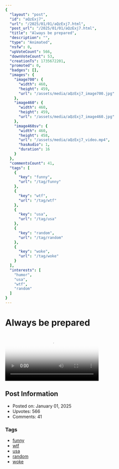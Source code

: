 ```yaml
---
{
  "layout": "post",
  "id": "aQzExj7",
  "url": "/2025/01/01/aQzExj7.html",
  "post_url": "/2025/01/01/aQzExj7.html",
  "title": "Always be prepared",
  "description": "",
  "type": "Animated",
  "nsfw": 0,
  "upVoteCount": 566,
  "downVoteCount": 53,
  "creationTs": 1735672201,
  "promoted": 0,
  "badges": [],
  "images": {
    "image700": {
      "width": 460,
      "height": 459,
      "url": "/assets/media/aQzExj7_image700.jpg"
    },
    "image460": {
      "width": 460,
      "height": 459,
      "url": "/assets/media/aQzExj7_image460.jpg"
    },
    "image460sv": {
      "width": 460,
      "height": 458,
      "url": "/assets/media/aQzExj7_video.mp4",
      "hasAudio": 1,
      "duration": 16
    }
  },
  "commentsCount": 41,
  "tags": [
    {
      "key": "funny",
      "url": "/tag/funny"
    },
    {
      "key": "wtf",
      "url": "/tag/wtf"
    },
    {
      "key": "usa",
      "url": "/tag/usa"
    },
    {
      "key": "random",
      "url": "/tag/random"
    },
    {
      "key": "woke",
      "url": "/tag/woke"
    }
  ],
  "interests": [
    "humor",
    "usa",
    "wtf",
    "random"
  ]
}
---
```


# Always be prepared

<video controls playsinline loop poster="/assets/media/aQzExj7_image460.jpg">
  <source src="/assets/media/aQzExj7_video.mp4" type="video/mp4">
  Your browser does not support the video tag.
</video>

## Post Information

- Posted on: January 01, 2025
- Upvotes: 566
- Comments: 41

### Tags

- [funny](/tag/funny)
- [wtf](/tag/wtf)
- [usa](/tag/usa)
- [random](/tag/random)
- [woke](/tag/woke)
